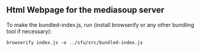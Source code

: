 Html Webpage for the mediasoup server
---

To make the bundled-index.js, run (install browserify or any other bundling tool if necessary):

    browserify index.js -o ../sfu/src/bundled-index.js

